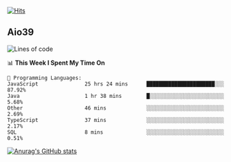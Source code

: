 [![Hits](https://hits.seeyoufarm.com/api/count/incr/badge.svg?url=https%3A%2F%2Fgithub.com%2Faio39&count_bg=%2339C5BB&title_bg=%23555555&icon=&icon_color=%23E7E7E7&title=hits&edge_flat=false)](https://hits.seeyoufarm.com)

## Aio39

<!--START_SECTION:waka-->
![Lines of code](https://img.shields.io/badge/From%20Hello%20World%20I%27ve%20Written-378865%20lines%20of%20code-blue)

📊 **This Week I Spent My Time On** 

```text
💬 Programming Languages: 
JavaScript               25 hrs 24 mins      ██████████████████████░░░   87.92% 
Java                     1 hr 38 mins        █░░░░░░░░░░░░░░░░░░░░░░░░   5.68% 
Other                    46 mins             ░░░░░░░░░░░░░░░░░░░░░░░░░   2.69% 
TypeScript               37 mins             ░░░░░░░░░░░░░░░░░░░░░░░░░   2.17% 
SQL                      8 mins              ░░░░░░░░░░░░░░░░░░░░░░░░░   0.51%

```


<!--END_SECTION:waka-->
[![Anurag's GitHub stats](https://github-readme-stats.vercel.app/api?username=aio39)](https://github.com/anuraghazra/github-readme-stats)

<!--
**aio39/aio39** is a ✨ _special_ ✨ repository because its `README.md` (this file) appears on your GitHub profile.

Here are some ideas to get you started:

- 🔭 I’m currently working on ...
- 🌱 I’m currently learning ...
- 👯 I’m looking to collaborate on ...
- 🤔 I’m looking for help with ...
- 💬 Ask me about ...
- 📫 How to reach me: ...
- 😄 Pronouns: ...
- ⚡ Fun fact: ...
-->
